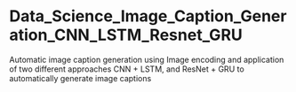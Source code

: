 # Data_Science_Image_Caption_Generation_CNN_LSTM_Resnet_GRU
Automatic image caption generation using Image encoding and application of two different approaches CNN + LSTM, and ResNet + GRU to automatically generate image captions
